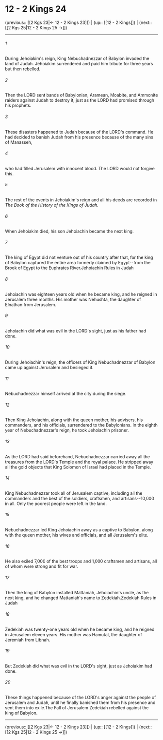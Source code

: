 # 12 - 2 Kings 24

(previous:: [[2 Kgs 23|← 12 - 2 Kings 23]]) | (up:: [[12 - 2 Kings]]) | (next:: [[2 Kgs 25|12 - 2 Kings 25 →]])

***


###### 1 
During Jehoiakim's reign, King Nebuchadnezzar of Babylon invaded the land of Judah. Jehoiakim surrendered and paid him tribute for three years but then rebelled. 

###### 2 
Then the LORD sent bands of Babylonian, Aramean, Moabite, and Ammonite raiders against Judah to destroy it, just as the LORD had promised through his prophets. 

###### 3 
These disasters happened to Judah because of the LORD's command. He had decided to banish Judah from his presence because of the many sins of Manasseh, 

###### 4 
who had filled Jerusalem with innocent blood. The LORD would not forgive this. 

###### 5 
The rest of the events in Jehoiakim's reign and all his deeds are recorded in _The Book of the History of the Kings of Judah._ 

###### 6 
When Jehoiakim died, his son Jehoiachin became the next king. 

###### 7 
The king of Egypt did not venture out of his country after that, for the king of Babylon captured the entire area formerly claimed by Egypt--from the Brook of Egypt to the Euphrates River.Jehoiachin Rules in Judah 

###### 8 
Jehoiachin was eighteen years old when he became king, and he reigned in Jerusalem three months. His mother was Nehushta, the daughter of Elnathan from Jerusalem. 

###### 9 
Jehoiachin did what was evil in the LORD's sight, just as his father had done. 

###### 10 
During Jehoiachin's reign, the officers of King Nebuchadnezzar of Babylon came up against Jerusalem and besieged it. 

###### 11 
Nebuchadnezzar himself arrived at the city during the siege. 

###### 12 
Then King Jehoiachin, along with the queen mother, his advisers, his commanders, and his officials, surrendered to the Babylonians. In the eighth year of Nebuchadnezzar's reign, he took Jehoiachin prisoner. 

###### 13 
As the LORD had said beforehand, Nebuchadnezzar carried away all the treasures from the LORD's Temple and the royal palace. He stripped away all the gold objects that King Solomon of Israel had placed in the Temple. 

###### 14 
King Nebuchadnezzar took all of Jerusalem captive, including all the commanders and the best of the soldiers, craftsmen, and artisans--10,000 in all. Only the poorest people were left in the land. 

###### 15 
Nebuchadnezzar led King Jehoiachin away as a captive to Babylon, along with the queen mother, his wives and officials, and all Jerusalem's elite. 

###### 16 
He also exiled 7,000 of the best troops and 1,000 craftsmen and artisans, all of whom were strong and fit for war. 

###### 17 
Then the king of Babylon installed Mattaniah, Jehoiachin's uncle, as the next king, and he changed Mattaniah's name to Zedekiah.Zedekiah Rules in Judah 

###### 18 
Zedekiah was twenty-one years old when he became king, and he reigned in Jerusalem eleven years. His mother was Hamutal, the daughter of Jeremiah from Libnah. 

###### 19 
But Zedekiah did what was evil in the LORD's sight, just as Jehoiakim had done. 

###### 20 
These things happened because of the LORD's anger against the people of Jerusalem and Judah, until he finally banished them from his presence and sent them into exile.The Fall of Jerusalem Zedekiah rebelled against the king of Babylon.

***

(previous:: [[2 Kgs 23|← 12 - 2 Kings 23]]) | (up:: [[12 - 2 Kings]]) | (next:: [[2 Kgs 25|12 - 2 Kings 25 →]])
